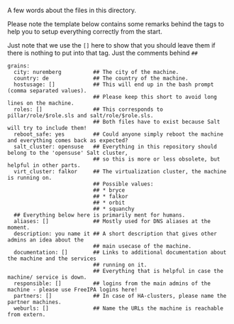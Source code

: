 A few words about the files in this directory. 

Please note the template below contains some remarks behind the tags to help
you to setup everything correctly from the start.

Just note that we use the ```[]``` here to show that you should leave them 
if there is nothing to put into that tag. Just the comments behind ```##```

```
grains:
  city: nuremberg          ## The city of the machine.
  country: de              ## The country of the machine. 
  hostusage: []            ## This will end up in the bash prompt (comma separated values).
                           ## Please keep this short to avoid long lines on the machine.
  roles: []                ## This corresponds to pillar/role/$role.sls and salt/role/$role.sls.
                           ## Both files have to exist because Salt will try to include them!
  reboot_safe: yes         ## Could anyone simply reboot the machine and everything comes back as expected?
  salt_cluster: opensuse   ## Everything in this repository should belong to the 'opensuse' Salt cluster, 
                           ## so this is more or less obsolete, but helpful in other parts.
  virt_cluster: falkor     ## The virtualization cluster, the machine is running on.
                           ## Possible values:
                           ## * bryce
                           ## * falkor
                           ## * orbit
                           ## * squanchy
  ## Everything below here is primarily ment for humans. 
  aliases: []              ## Mostly used for DNS aliases at the moment.
  description: you name it ## A short description that gives other admins an idea about the
                           ## main usecase of the machine.
  documentation: []        ## Links to additional documentation about the machine and the services 
                           ## running on it.
                           ## Everything that is helpful in case the machine/ service is down.
  responsible: []          ## logins from the main admins of the machine - please use FreeIPA logins here!
  partners: []             ## In case of HA-clusters, please name the partner machines.
  weburls: []              ## Name the URLs the machine is reachable from extern.
```
